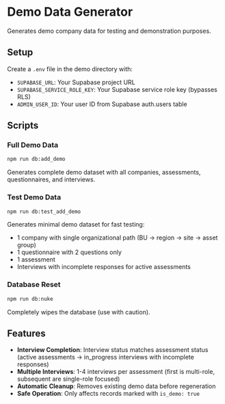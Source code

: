 # Demo Data Generator

Generates demo company data for testing and demonstration purposes.

## Setup

Create a `.env` file in the demo directory with:
- `SUPABASE_URL`: Your Supabase project URL
- `SUPABASE_SERVICE_ROLE_KEY`: Your Supabase service role key (bypasses RLS)
- `ADMIN_USER_ID`: Your user ID from Supabase auth.users table

## Scripts

### Full Demo Data
```bash
npm run db:add_demo
```
Generates complete demo dataset with all companies, assessments, questionnaires, and interviews.

### Test Demo Data
```bash
npm run db:test_add_demo
```
Generates minimal demo dataset for fast testing:
- 1 company with single organizational path (BU → region → site → asset group)
- 1 questionnaire with 2 questions only
- 1 assessment
- Interviews with incomplete responses for active assessments

### Database Reset
```bash
npm run db:nuke
```
Completely wipes the database (use with caution).

## Features

- **Interview Completion**: Interview status matches assessment status (active assessments → in_progress interviews with incomplete responses)
- **Multiple Interviews**: 1-4 interviews per assessment (first is multi-role, subsequent are single-role focused)
- **Automatic Cleanup**: Removes existing demo data before regeneration
- **Safe Operation**: Only affects records marked with `is_demo: true`